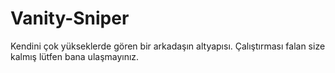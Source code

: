 # Vanity-Sniper
Kendini çok yükseklerde gören bir arkadaşın altyapısı. Çalıştırması falan size kalmış lütfen bana ulaşmayınız.
